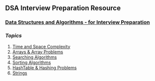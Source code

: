 ## DSA Interview Preparation Resource

### [Data Structures and Algorithms - for Interview Preparation](https://github.com/Yogesh-10/dsa-interview-resource)

### ***Topics***

1. [Time and Space Complexity](https://github.com/Yogesh-10/dsa-interview-resource/tree/main/dsa_java/src/com/yogesh/Time-and-space-complexity) <br>
2. [Arrays & Array Problems](https://github.com/Yogesh-10/dsa-interview-resource/tree/main/dsa_java/src/com/yogesh/Arrays)<br>
3. [Searching Algorithms](https://github.com/Yogesh-10/dsa-interview-resource/tree/main/dsa_java/src/com/yogesh/Algorithms/SearchingAlgorithms)<br>
4. [Sorting Algorithms](https://github.com/Yogesh-10/dsa-interview-resource/tree/main/dsa_java/src/com/yogesh/Algorithms/SortingAlgorithms)<br>
5. [HashTable & Hashing Problems](https://github.com/Yogesh-10/dsa-interview-resource/tree/main/dsa_java/src/com/yogesh/Hashtables)<br>
6. [Strings](https://github.com/Yogesh-10/dsa-interview-resource/tree/main/dsa_java/src/com/yogesh/Strings)

